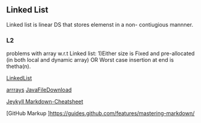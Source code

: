 ## Linked List

Linked list is linear DS that stores elemenst in a non- contiugious  mannner.

### L2

 problems with array w.r.t Linked list:
 1)Either size is Fixed and pre-allocated (in both local and dynamic array) OR  Worst case insertion at end is thetha(n).
 
 [LinkedList](Linkedlist.md)
 
 [arrrays](Array.md)    [JavaFileDownload](JavaFiles.md)

[Jeykyll Markdown-Cheatsheet](https://github.com/adam-p/markdown-here/wiki/Markdown-Cheatsheet)

[GitHub Markup ]https://guides.github.com/features/mastering-markdown/
